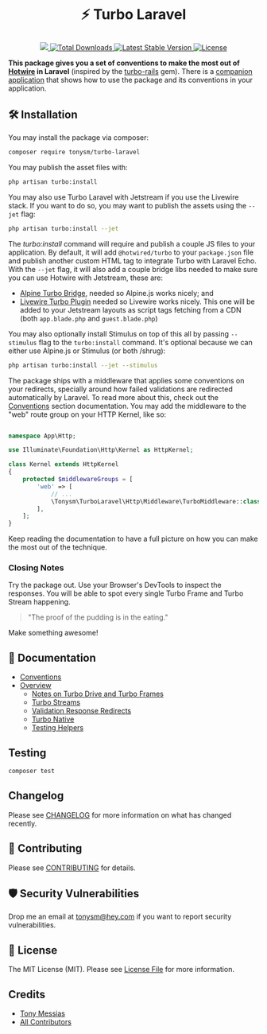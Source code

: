 # <p align="center">⚡ Turbo Laravel</p>

<p align="center">
    <a href="https://github.com/tonysm/turbo-laravel/workflows/Tests/badge.svg">
        <img src="https://img.shields.io/github/workflow/status/tonysm/turbo-laravel/Tests?label=tests" />
    </a>
    <a href="https://packagist.org/packages/tonysm/turbo-laravel">
        <img src="https://img.shields.io/packagist/dt/tonysm/turbo-laravel" alt="Total Downloads">
    </a>
    <a href="https://packagist.org/packages/tonysm/turbo-laravel">
        <img src="https://img.shields.io/packagist/v/tonysm/turbo-laravel" alt="Latest Stable Version">
    </a>
    <a href="https://packagist.org/packages/tonysm/turbo-laravel">
        <img src="https://img.shields.io/packagist/l/tonysm/turbo-laravel" alt="License">
    </a>
</p>

**This package gives you a set of conventions to make the most out of [Hotwire](https://hotwire.dev/) in Laravel** (inspired by the [turbo-rails](https://github.com/hotwired/turbo-rails) gem). There is a [companion application](https://github.com/tonysm/turbo-demo-app) that shows how to use the package and its conventions in your application.

<a name="installation"></a>
## 🛠 Installation

You may install the package via composer:

```bash
composer require tonysm/turbo-laravel
```

You may publish the asset files with:

```bash
php artisan turbo:install
```

You may also use Turbo Laravel with Jetstream if you use the Livewire stack. If you want to do so, you may want to publish the assets using the `--jet` flag:

```bash
php artisan turbo:install --jet
```

The *turbo:install* command will require and publish a couple JS files to your application. By default, it will add `@hotwired/turbo` to your `package.json` file and publish another custom HTML tag to integrate Turbo with Laravel Echo. With the `--jet` flag, it will also add a couple bridge libs needed to make sure you can use Hotwire with Jetstream, these are:

* [Alpine Turbo Bridge](https://github.com/SimoTod/alpine-turbo-drive-adapter), needed so Alpine.js works nicely; and
* [Livewire Turbo Plugin](https://github.com/livewire/turbolinks) needed so Livewire works nicely. This one will be added to your Jetstream layouts as script tags fetching from a CDN (both `app.blade.php` and `guest.blade.php`)

You may also optionally install Stimulus on top of this all by passing `--stimulus` flag to the `turbo:install` command. It's optional because we can either use Alpine.js or Stimulus (or both /shrug):

```bash
php artisan turbo:install --jet --stimulus
```

The package ships with a middleware that applies some conventions on your redirects, specially around how failed validations are redirected automatically by Laravel. To read more about this, check out the [Conventions](#conventions) section documentation. You may add the middleware to the "web" route group on your HTTP Kernel, like so:

```php

namespace App\Http;

use Illuminate\Foundation\Http\Kernel as HttpKernel;

class Kernel extends HttpKernel
{
    protected $middlewareGroups = [
        'web' => [
            // ...
            \Tonysm\TurboLaravel\Http\Middleware\TurboMiddleware::class,
        ],
    ];
}
```

Keep reading the documentation to have a full picture on how you can make the most out of the technique.

### Closing Notes

Try the package out. Use your Browser's DevTools to inspect the responses. You will be able to spot every single Turbo Frame and Turbo Stream happening.

> "The proof of the pudding is in the eating."

Make something awesome!

<a name="documentation"></a>
## 🧐 Documentation

* [Conventions](./docs/01-CONVENTIONS.md#conventions)
* [Overview](./docs/02-OVERVIEW.md#overview)
    * [Notes on Turbo Drive and Turbo Frames](./docs/02-OVERVIEW.md#notes-on-turbo-drive-and-turbo-frames)
    * [Turbo Streams](./docs/02-OVERVIEW.md#turbo-streams)
    * [Validation Response Redirects](./docs/02-OVERVIEW.md#validation-responses)
    * [Turbo Native](./docs/02-OVERVIEW.md#turbo-native)
    * [Testing Helpers](./docs/02-OVERVIEW.md#testing-helpers)

## Testing

```bash
composer test
```

## Changelog

Please see [CHANGELOG](CHANGELOG.md) for more information on what has changed recently.

## 🙏 Contributing

Please see [CONTRIBUTING](.github/CONTRIBUTING.md) for details.

## 🛡 Security Vulnerabilities

Drop me an email at [tonysm@hey.com](mailto:tonysm@hey.com?subject=Security%20Vulnerability) if you want to report
security vulnerabilities.

## 📝 License

The MIT License (MIT). Please see [License File](LICENSE.md) for more information.

## Credits

- [Tony Messias](https://github.com/tonysm)
- [All Contributors](./CONTRIBUTORS.md)
